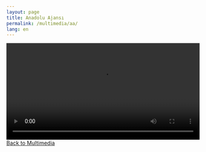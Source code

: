 ```yaml
---
layout: page
title: Anadolu Ajansı
permalink: /multimedia/aa/
lang: en
---
```


<!-- aa.html -->
<video width="100%" controls>
  <source src="/videos/aa.mp4" type="video/mp4">
  Your browser does not support the video tag.
</video>
<a href="/multimedia">Back to Multimedia</a>
